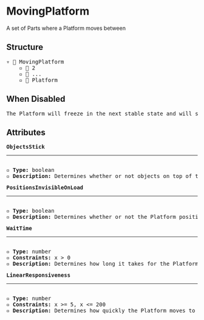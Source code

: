 # MovingPlatform

A set of Parts where a Platform moves between

## Structure
<pre>
▿ 📁 MovingPlatform
    ▫️ 🔲 2 
    ▫️ 🔲 ... 
    ▫️ 🔲 Platform 
</pre>

## When Disabled
<pre>
The Platform will freeze in the next stable state and will stop moving
</pre>

## Attributes
<pre>
<b>ObjectsStick</b>  
<hr>
▫️ <b>Type:</b> boolean  
▫️ <b>Description:</b> Determines whether or not objects on top of the Platform stay on the Platform when it moves
</pre>

<pre>
<b>PositionsInvisibleOnLoad</b>  
<hr>
▫️ <b>Type:</b> boolean  
▫️ <b>Description:</b> Determines whether or not the Platform positions are invisible when the Tower loads
</pre>

<pre>
<b>WaitTime</b>  
<hr>
▫️ <b>Type:</b> number  
▫️ <b>Constraints:</b> x > 0  
▫️ <b>Description:</b> Determines how long it takes for the Platform to head toward the next location
</pre>

<pre>
<b>LinearResponsiveness</b>  
<hr>
▫️ <b>Type:</b> number  
▫️ <b>Constraints:</b> x >= 5, x <= 200
▫️ <b>Description:</b> Determines how quickly the Platform moves to its next location
</pre>
